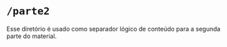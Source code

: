 # `/parte2`

Esse diretório é usado como separador lógico de conteúdo para a segunda parte do material.

